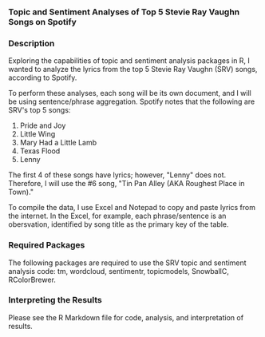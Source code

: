 ### Topic and Sentiment Analyses of Top 5 Stevie Ray Vaughn Songs on Spotify

### Description

Exploring the capabilities of topic and sentiment analysis packages in R, I wanted to analyze the lyrics from the top 5 Stevie Ray Vaughn (SRV) songs, according to Spotify.

To perform these analyses, each song will be its own document, and I will be using sentence/phrase aggregation. Spotify notes that the following are SRV's top 5 songs:

1. Pride and Joy
2. Little Wing
3. Mary Had a Little Lamb
4. Texas Flood
5. Lenny

The first 4 of these songs have lyrics; however, "Lenny" does not. Therefore, I will use the #6 song, "Tin Pan Alley (AKA Roughest Place in Town)."

To compile the data, I use Excel and Notepad to copy and paste lyrics from the internet. In the Excel, for example, each phrase/sentence is an obersvation, identified by song title as the primary key of the table.

### Required Packages

The following packages are required to use the SRV topic and sentiment analysis code: tm, wordcloud, sentimentr, topicmodels, SnowballC, RColorBrewer.
 
### Interpreting the Results

Please see the R Markdown file for code, analysis, and interpretation of results.